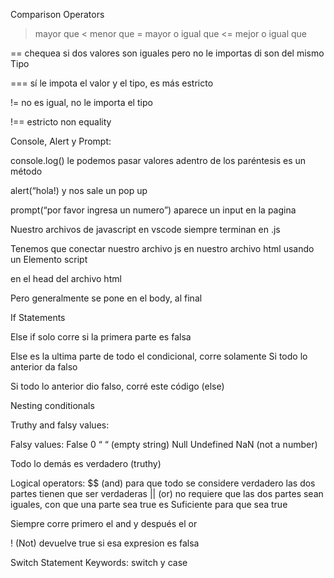 Comparison Operators
> mayor que
< menor que 
>= mayor o igual que 
<= mejor o igual que 

== chequea si dos valores son iguales pero no le importas di son del mismo
Tipo 

=== sí le impota el valor y el tipo, es más estricto

!= no es igual, no le importa el tipo 

!== estricto non equality

Console, Alert y Prompt: 

console.log() le podemos pasar valores adentro de los paréntesis
es un método

alert(“hola!) y nos sale un pop up 

prompt(“por favor ingresa un numero”) aparece un input
en la pagina 

Nuestro archivos de javascript en vscode siempre terminan en .js

Tenemos que conectar nuestro archivo js en nuestro archivo html usando un
Elemento script 

<script src”elnombredemiarchivo.js”> </script> en el head del archivo html
Pero generalmente se pone en el body, al final 

If Statements


Else if solo corre si la primera parte es falsa

Else es la ultima parte de todo el condicional, corre solamente 
Si todo lo anterior da falso 

Si todo lo anterior dio falso, corré este código (else)

Nesting conditionals

Truthy and falsy  values: 

Falsy values:
False
0
“ “ (empty string)
Null
Undefined
NaN (not a number)

Todo lo demás es verdadero (truthy)

Logical operators: 
$$ (and) para que todo se considere verdadero las dos partes tienen que ser verdaderas 
 ||  (or) no requiere que las dos partes sean iguales, con que una parte sea true es
Suficiente para que sea true

Siempre corre primero el and y después el or

!    (Not) devuelve true si esa expresion es falsa 

Switch Statement
Keywords: switch y case 
